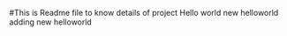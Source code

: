 #This is Readme file to know details of project
 Hello world
 new helloworld
 adding new helloworld
